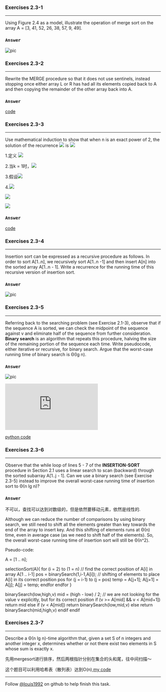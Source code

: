 ### Exercises 2.3-1
***
Using Figure 2.4 as a model, illustrate the operation of merge sort on the array A = [3, 41, 52, 26, 38, 57, 9, 49].

### `Answer`
![pic](./repo/s3/1.png)


### Exercises 2.3-2
***
Rewrite the MERGE procedure so that it does not use sentinels, instead stopping once either array L or R has had all its elements copied back to A and then copying the remainder of the other array back into A.

### `Answer`
[code](./exercise_code/merge-sort.py)


### Exercises 2.3-3
***
Use mathematical induction to show that when n is an exact power of 2, the solution of the recurrence
![](./repo/s3/2.png) is ![](http://latex.codecogs.com/gif.latex?T\(n\)=n\\lg{n})

1.定义 ![](http://latex.codecogs.com/gif.latex?F\(k\)=T\(2^k\))

2.当k = 1时，![](http://latex.codecogs.com/gif.latex?F\(1\)=T\(2\)=2=2\lg{2}=2^1\lg{2^1})

3.假设![](http://latex.codecogs.com/gif.latex?F\(k\)=2^k\\lg{2^k})

4.![](http://latex.codecogs.com/gif.latex?F\(k+1\)=T\(2^{k+1}\)=2T\(2^k\)+2^{k+1})

![](http://latex.codecogs.com/gif.latex?=2*2^k\lg{2^k}+2^{k+1}=2^{k+1}\(\lg{2^k}+1\))

![](http://latex.codecogs.com/gif.latex?=2^{k+1}\(\lg{2^k}+\lg{2}\)=2^{k+1}\lg{2^{k+1}}) 


### `Answer`
[code](./exercise_code/merge-sort.py)


### Exercises 2.3-4
***
Insertion sort can be expressed as a recursive procedure as follows. In order to sort A[1..n], we recursively sort A[1..n -1] and then insert A[n] into the sorted array A[1..n - 1]. Write a recurrence for the running time of this recursive version of insertion sort.

### `Answer`
![pic](./repo/s3/3.png)

### Exercises 2.3-5
***
Referring back to the searching problem (see Exercise 2.1-3), observe that if the sequence A is sorted, we can check the midpoint of the sequence against v and eliminate half of the sequence from further consideration. **Binary search** is an algorithm that repeats this procedure, halving the size of the remaining portion of the sequence each time. Write pseudocode, either iterative or recursive, for binary search. Argue that the worst-case running time of binary search is Θ(lg n).
### `Answer`
![pic](./repo/s3/4.png)

![](http://latex.codecogs.com/gif.latex?T\(n\)=T\(n/2\)+C)

[python code](./exercise_code/binary-search.py)


### Exercises 2.3-6
***
Observe that the while loop of lines 5 - 7 of the **INSERTION-SORT** procedure in Section 2.1 uses a linear search to scan (backward) through the sorted subarray A[1..j - 1]. Can we use a binary search (see Exercise 2.3-5) instead to improve the overall worst-case running time of insertion sort to Θ(n lg n)?

### `Answer`
不可以，查找可以达到对数级的，但是依然要移动元素，依然是线性的.

Although we can reduce the number of comparisons by using binary search, we still need to shift all the elements greater than key towards the end of the array to insert key. And this shifting of elements runs at Θ(n) time, even in average case (as we need to shift half of the elements). So, the overall worst-case running time of insertion sort will still be Θ(n^2).

Pseudo-code:

A = [1 .. n];

selectionSort(A){
	for (i = 2) to (1 = n)
		// find the correct position of A[i] in array A[1 .. i-1]
		pos = binarySearch(1,i-1,A[i]);
			// shifting of elements to place A[i] in its correct position pos
		for (j = i-1) to (j = pos)
			temp = A[j+1];
			A[j+1] = A[j];
			A[j] = temp;
		endfor
	endfor
}

binarySearch(low,high,v)
	mid = (high - low) / 2;
	// we are not looking for the value v explicitly, but for its correct position
	if (v >= A[mid] && v < A[mid+1])
		return mid
	else
		if (v < A[mid])
			return binarySearch(low,mid,v)
		else
			return binarySearch(mid,high,v)
		endif
	endif

### Exercises 2.3-7
***
Describe a Θ(n lg n)-time algorithm that, given a set S of n integers and another integer x,
determines whether or not there exist two elements in S whose sum is exactly x.


先用mergesort进行排序，然后两根指针分别在集合的头和尾，往中间扫描～


这个题目可以利用哈希表（散列表）达到O(n),[my code](https://github.com/gzc/leetcode/blob/master/cpp/001-010/Two%20Sum.cpp)

***
Follow [@louis1992](https://github.com/gzc) on github to help finish this task.

